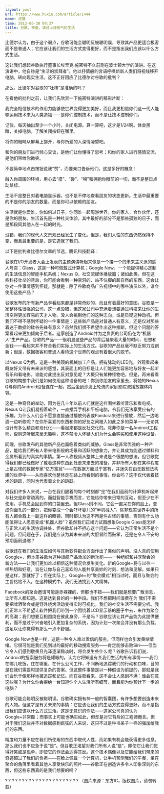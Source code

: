 ```yaml
---
layout: post
url: https://www.huxiu.com/article/1444
name: 虎嗅
time: 2012-06-30 09:37
title: 谷歌，神童，请过上接地气的生活
---
```

比德尔认为，由于这个弱点，谷歌可能会聪明反被聪明误，导致其产品更适合极客而不是普通人；它应该让我们的生活方式变得更好，而不是指出我们应该以什么方式生活。

这让我们想起谷歌执行董事长埃里克·施密特不久前刚在波士顿大学的演讲。在这演讲中，他自称是“生活的崇拜者”。他以抒情般的言语呼唤新新人类们将视线移开电脑，转向现实生活。这不正好回应了比德尔对谷歌的批判？

那么，比德尔对谷歌的“吐槽”是准确的吗？

在看他的批判之前，让我们先欣赏一下施密特演讲的精彩片断：

我完全相信技术的作用力能够使世界变得更加美好，而且我更相信你们这一代人能够运用技术来为人类造福——是你们控制技术，而不是让技术控制你们。

记住，每天抽出至少一个小时，关闭电源。算一算吧，这才是1/24啊。体会黑暗，关掉电脑，了解关闭按钮在哪里。

将你的眼睛从屏幕上挪开，与你所爱的人深情凝望吧。

和你的朋友们进行倾心交谈，是他们让你懂得了思考；和你的家人进行感情交流，是他们带给你微笑。

不要简单地点击按钮说我“赞”，而要亲口告诉他们，这是多好的概念！

融入你周围的环境，用心去“摸”、“尝”、“嗅”和拥抱你眼前的一切，而不是整日点动鼠标。

生活不是整日对着电脑显示器，也不是不停地查看朋友的状态更新。生活中最重要的不是你的朋友的数量，而是你可以依赖的朋友。

生活就是你爱谁，你如何过日子，你同谁一起周游世界。你的家人，合作伙伴，还是你的朋友。生活首先是一种社交体验，其中最好的部分不是那些孤独的日子，而是那段同其他人在一起的时光。

没错，我们的现代人文景观已经发生了变化。但是，我们人性的东西仍然保持不变，而且最重要的是，是它造就了我们。

以下是批判者比德尔文章的节选，腾讯科技翻译：

谷歌在I/O开发者大会上发表的主题演讲听起来像是一个接一个的未来主义派的感人号召：Glass，这是一种可佩戴式计算机；Google Now，一个能提供精心定制的生活信息的智能手机系统；Nexus Q，社交流媒体播放器；诸如此类。但在这些科技壮举的背后，你可能会看到一种空洞的、站不住脚的超自然的东西，这会让你对一件事情感到怀疑，那就是：除了谷歌商品广告视频中的哪些演员以外，谁会使用这些产品？

谷歌发布的所有新产品乍看起来都是非常奇妙的，而且有着最好的意图。谷歌是一家整体性很强的公司，这一点没错，但这家公司中充满着想要通过科技来让你的生活变得更加容易的天才人物。没人会挑剔他们的这种志向，或是质疑这种动机。但我们不得不感到怀疑的一件事情是：这些新产品是对普通人有意义，还是仅对那些着迷于数据的硅谷先锋有意义？虽然我们很不希望作出这种推断，但这个问题的答案看起来更加倾向于后者。这家创造了Android并为之负责的公司仍在为“机器人”生产产品。谷歌的产品——很明显这些产品的背后凝聚着大量的时间、思想和金钱——看起来并不符合我们实际上的生活方式。谷歌的产品丝毫不缺乏努力或创新；但是，数据极客和普通人看待这个世界的观点有着很大的脱节。

以Nexus Q为例。这是一种美观的机械加工产品，拥有脉动的LED光，外观看起来既友好又带有未来派的感觉，其表面上的目标是让人们能更加容易地与好友一起听音乐和看电影。谁能对此提出反对意见呢？大概只有某种怪物吧。但是，再来看看谷歌的构想中我们是如何使用这种设备的吧：你到你朋友的家里去，将她的Nexus Q与你的Android设备连在一起，然后坐到沙发上轮流向家庭影院流播放媒体内容。

这是一种奇怪的举动，因为在几十年以前人们就是这样围坐着听音乐和看电视。Nexus Q让我们凝视着软件，一直摆弄手机和平板电脑，令我们无法享受应有的乐趣。为什么人们会不愿意直接通过播放列表或Pandora来进行播放，然后一边喝酒一边听歌呢？在你所喜爱的东西和你的好友之间植入如此之多的菜单——无论其设计有多么精良和现代化——看起来都是反社交化的。除非你是一名Android工程师，否则这听起来毫无趣味，这不禁令人怀疑人们为什么会购买和使用这种设备。

同理，谷歌发布的其他新产品也面临着类似的威胁。Glass是非常优雅的一种产品，能给我们所有人带来电影般的场景和活跃的想象力，并让其成为能透过塑料和金属所看到的真实的事情。第一人称视频从整体上来说是个很酷的想法，但谷歌觉得我们都已经做好了戴着这种东西到处走来走去的准备。并非所有人都在某种程度上是古怪的数据专家“亿万富翁”——在数据方面过于富有，并迷失在由无数想法构建的世界中——从而喜欢他整体走在路上所看到的事情。你会吗？这不仅代表着技术的跳跃，同时也代表着文化的跳跃。

对我们许多人来说，一台在我们醒着的每个时刻都“坐”在我们面前的计算机听起来与社交是非常疏离的。而就智能手机而言，它能给你带来日常的互动，但至少在不使用，手机总会回到你的口袋里去。但Glass则不同，它会一直呆在你的脸上，变成你面孔的一部分，把你变成一个会吓坏婴儿的“半机械人”。除非现实世界中的所有人都会戴上一副这样的眼镜，同时都认为这不再是件古怪的事情，否则有什么功能值得让人愿意变成“机器人脸”？虽然我们正竭力试图想象Google Glass能怎样与正常人的生活协调共处，但谷歌却并不担心这个问题——它认为正常生活不是个问题。但问题在于，我们是应该为其未来派的大胆冒险而鼓掌，还是在令人不安的预期面前退缩？

谷歌还在我们的生活应如何与其新软件配合方面作出了类似的声明。没人真的使用Google+，但本周谷歌为这种旗舰产品添加的新功能——一种组织和共享聚会的新方法——让我们更加难以相信这种情况会发生变化。新的Google+将与以往一样热切和好意，旨在让你与自己喜欢的人能共享美妙的时刻、想法和见解。如果只是这样，那就好了；但在实际上，Google+的“聚会模式”相当过时，而且与聚会的主旨格格不入。在这种模式中，我们无法找到人文精神。

Facebook的聚会邀请可能是赤裸裸的，但那也不错——我们就是想要广散消息，让所有人都知道。这是达到目的的一种手段。我们不想把时间浪费在为 我们不需要把啤酒聚会或是野外烧烤活动变得实时可视化，我们的社交生活不需要分析。我们正常人不希望让软件把我们带到一个围绕着LCD显示器的圈子中去，来作为聚会的高潮；我们想要互相围绕在彼此身旁，不是吗？谷歌应该让其产品能为此提供便利，而不是过于兴奋地引入更加复杂的系统，因为计划一次聚会并没有那么负载。这足以让你觉得有那么一点不舒服。

Google Now也是一样，这是一种令人难以置信的服务，但同样也会引发畏缩情绪。它很可能是我们见到过的最好的移动搜索服务——肯定能够击败Siri——但当它令人们感到敬畏且光泽逐渐黯淡时，将会发生些什么呢？谷歌告诉我们说，Android的搜索服务将是耀眼的，认为它将知道有关我们生活的所有事情——我们在哪儿吃饭，住在哪里，在什么公司工作，不间断地追踪我们的行动和口味，目的是在我们需要时提供复杂的答案。但这整件事情是以一种假设为前提的，那就是我们会乐于像那样地被追踪和记忆。而在谷歌看来，这不会让人感到不满：谁会在意这些呢？为什么你会拒绝一台知道你个人生活所有细节，而且能为你预计下一步的电脑？

谷歌可能会聪明反被聪明误。谷歌确实拥有神一般的智囊团，有许多想要创造未来的人物。但这才是有关未来的事情：它应该让我们的生活方式变得更好，而不是指出我们应该以什么方式生活。这是无意识的作法——这家公司真的认为Google+非常酷；而事实上可能也确实如此，但却是对它背后的工程师而言。但对于我们这些并不对数据感到疯狂的人来说，这只不过是种书呆子一样的强加给我们的东西。

精度和力量不应在我们所使用的东西中取代人性，而如果有机会能获得更多信息，那么我们也不应急于说“是”。但谷歌正渴望对我们所有人说“是”，即使它让我们觉得好笑或是孤单，即使它的作法会适得其反。这个技术偶像以及它能给我们带来的奇迹超过了我们的负担——在脸上佩戴一个计算机，让手机预测我们的午餐，坐在聚会的角落里看着其他人享受快乐的照片——谷歌正在创造许多令人印象深刻的东西，但这些东西真的是我们想要的吗？

? ? ? ? ? ? ? ? ? ? ? ? ? ? ? ? ? ? ? ? ? ? （图片来源：东方IC，版权图片，请勿转载）

